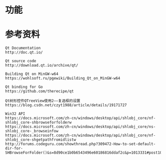 # 功能


# 参考资料

	Qt Documentation
	http://doc.qt.io/

	Qt source code
	http://download.qt.io/archive/qt/

	Building Qt on MinGW-w64
	https://wohlsoft.ru/pgewiki/Building_Qt_on_MinGW-w64

	Qt binding for Go
	https://github.com/therecipe/qt

	Qt树形控件QTreeView使用2——复选框的设置
	https://blog.csdn.net/czyt1988/article/details/19171727

	Win32 API
	https://docs.microsoft.com/zh-cn/windows/desktop/api/shlobj_core/nf-shlobj_core-shbrowseforfolderw
	https://docs.microsoft.com/zh-cn/windows/desktop/api/shlobj_core/ns-shlobj_core-_browseinfow
	https://docs.microsoft.com/zh-cn/windows/desktop/api/shlobj_core/nf-shlobj_core-shgetpathfromidlistw
	http://forums.codeguru.com/showthread.php?309472-How-to-set-default-dir-for-SHBrowseForFolder()&s=8d90ce1b0b6543496e60186816ddaf2c&p=1013331#post1013331
